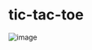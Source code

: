 # tic-tac-toe
![image](https://github.com/user-attachments/assets/4be85428-a93b-4562-8fa4-3b2b28861085)

